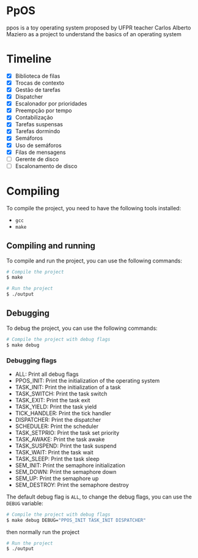# PpOS

ppos is a toy operating system proposed by UFPR teacher Carlos Alberto Maziero as a project to understand the basics of an operating system

# Timeline

- [x] Biblioteca de filas
- [x] Trocas de contexto
- [x] Gestão de tarefas
- [x] Dispatcher
- [x] Escalonador por prioridades
- [x] Preempção por tempo
- [x] Contabilização
- [x] Tarefas suspensas
- [x] Tarefas dormindo
- [x] Semáforos
- [x] Uso de semáforos
- [x] Filas de mensagens
- [ ] Gerente de disco
- [ ] Escalonamento de disco

# Compiling

To compile the project, you need to have the following tools installed:

- `gcc`
- `make`

## Compiling and running

To compile and run the project, you can use the following commands:

```bash
# Compile the project
$ make
```

```bash
# Run the project
$ ./output
```

## Debugging

To debug the project, you can use the following commands:

```bash
# Compile the project with debug flags
$ make debug
```

### Debugging flags

- ALL: Print all debug flags
- PPOS_INIT: Print the initialization of the operating system
- TASK_INIT: Print the initialization of a task
- TASK_SWITCH: Print the task switch
- TASK_EXIT: Print the task exit
- TASK_YIELD: Print the task yield
- TICK_HANDLER: Print the tick handler
- DISPATCHER: Print the dispatcher
- SCHEDULER: Print the scheduler
- TASK_SETPRIO: Print the task set priority
- TASK_AWAKE: Print the task awake
- TASK_SUSPEND: Print the task suspend
- TASK_WAIT: Print the task wait
- TASK_SLEEP: Print the task sleep
- SEM_INIT: Print the semaphore initialization
- SEM_DOWN: Print the semaphore down
- SEM_UP: Print the semaphore up
- SEM_DESTROY: Print the semaphore destroy

The default debug flag is `ALL`, to change the debug flags, you can use the `DEBUG` variable:

```bash
# Compile the project with debug flags
$ make debug DEBUG="PPOS_INIT TASK_INIT DISPATCHER"
```

then normally run the project

```bash
# Run the project
$ ./output
```
